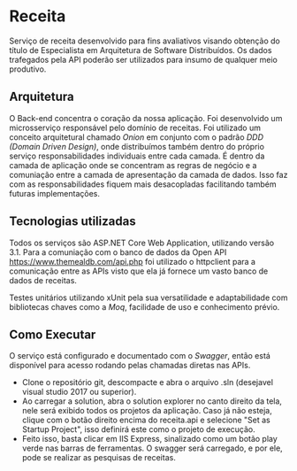 # Receita
Serviço de receita desenvolvido para fins avaliativos visando obtenção do título de Especialista em Arquitetura de Software Distribuídos. Os dados trafegados pela API poderão ser utilizados para insumo de qualquer meio produtivo. 

## Arquitetura

O Back-end concentra o coração da nossa aplicação. Foi desenvolvido um microsserviço responsável pelo domínio de receitas. Foi utilizado um conceito arquitetural chamado *Onion* em conjunto com o padrão *DDD (Domain Driven Design)*, onde distribuímos também dentro do próprio serviço responsabilidades individuais entre cada camada. 
É dentro da camada de aplicação onde se concentram as regras de negócio e a comuniação entre a camada de apresentação da camada de dados. Isso faz com as responsabilidades fiquem mais desacopladas facilitando também futuras implementações. 

## Tecnologias utilizadas

Todos os serviços são ASP.NET Core Web Application, utilizando versão 3.1. Para a comuniação com o banco de dados da Open API https://www.themealdb.com/api.php foi utilizado o httpclient para a comunicação entre as APIs visto que ela já fornece um vasto banco de dados de receitas.

Testes unitários utilizando xUnit pela sua versatilidade e adaptabilidade com bibliotecas chaves como a *Moq*, facilidade de uso e conhecimento prévio. 

## Como Executar

O serviço está configurado e documentado com o *Swagger*, então está disponível para acesso rodando pelas chamadas diretas nas APIs.

 - Clone o repositório git, descompacte e abra o arquivo .sln (desejavel visual studio 2017 ou superior).
 - Ao carregar a solution, abra o solution explorer no canto direito da tela, nele será exibido todos os projetos da aplicação. Caso já não esteja, clique com o botão direito encima do receita.api e selecione "Set as Startup Project", isso definirá este como o projeto de execução.
 - Feito isso, basta clicar em IIS Express, sinalizado como um botão play verde nas barras de ferramentas. O swagger será carregado, e por ele, pode se realizar as pesquisas de receitas.
